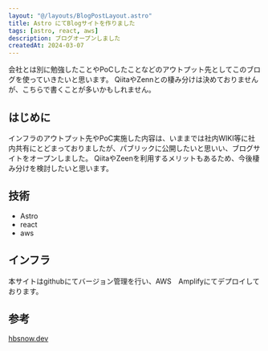 ```yaml
---
layout: "@/layouts/BlogPostLayout.astro"
title: Astro にてBlogサイトを作りました
tags: [astro, react, aws]
description: ブログオープンしました
createdAt: 2024-03-07
---
```


会社とは別に勉強したことやPoCしたことなどのアウトプット先としてこのブログを使っていきたいと思います。
QiitaやZennとの棲み分けは決めておりませんが、こちらで書くことが多いかもしれません。


## はじめに
インフラのアウトプット先やPoC実施した内容は、いままでは社内WIKI等に社内共有にとどまっておりましたが、パブリックに公開したいと思いい、ブログサイトをオープンしました。
QiitaやZeenを利用するメリットもあるため、今後棲み分けを検討したいと思います。

## 技術
- Astro
- react
- aws

## インフラ
本サイトはgithubにてバージョン管理を行い、AWS　Amplifyにてデプロイしております。

## 参考

[hbsnow.dev](https://github.com/hbsnow/hbsnow.dev) 